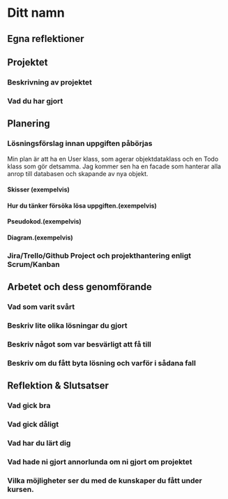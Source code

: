 # Ditt namn

## Egna reflektioner

## Projektet

### Beskrivning av projektet

### Vad du har gjort

## Planering

### Lösningsförslag innan uppgiften påbörjas
Min plan är att ha en User klass, som agerar objektdataklass och en Todo klass som gör detsamma. 
Jag kommer sen ha en facade som hanterar alla anrop till databasen och skapande av nya objekt.


#### Skisser (exempelvis)

#### Hur du tänker försöka lösa uppgiften.(exempelvis)

#### Pseudokod.(exempelvis)

#### Diagram.(exempelvis)

### Jira/Trello/Github Project och projekthantering enligt Scrum/Kanban

## Arbetet och dess genomförande

### Vad som varit svårt

### Beskriv lite olika lösningar du gjort

### Beskriv något som var besvärligt att få till

### Beskriv om du fått byta lösning och varför i sådana fall

## Reflektion & Slutsatser

### Vad gick bra

### Vad gick dåligt

### Vad har du lärt dig

### Vad hade ni gjort annorlunda om ni gjort om projektet

### Vilka möjligheter ser du med de kunskaper du fått under kursen.
